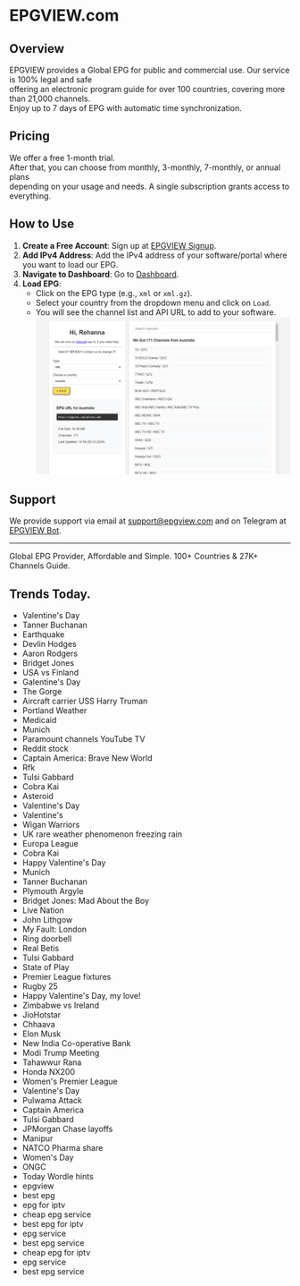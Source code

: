 # EPGVIEW.com



## Overview
EPGVIEW provides a Global EPG for public and commercial use. Our service is 100% legal and safe\
offering an electronic program guide for over 100 countries, covering more than 21,000 channels.\
Enjoy up to 7 days of EPG with automatic time synchronization.

## Pricing
We offer a free 1-month trial. \
After that, you can choose from monthly, 3-monthly, 7-monthly, or annual plans \
depending on your usage and needs. A single subscription grants access to everything.

## How to Use
1. **Create a Free Account**: Sign up at [EPGVIEW Signup](https://epgview.com/signup.php).
2. **Add IPv4 Address**: Add the IPv4 address of your software/portal where you want to load our EPG.
3. **Navigate to Dashboard**: Go to [Dashboard](https://epgview.com/dashboard.php).
4. **Load EPG**:
   - Click on the EPG type (e.g., `xml` or `xml.gz`).
   - Select your country from the dropdown menu and click on `Load`.
   - You will see the channel list and API URL to add to your software.
![EPGVIEW](img/dashboard.png)
## Support
We provide support via email at [support@epgview.com](mailto:support@epgview.com) and on Telegram at [EPGVIEW Bot](https://t.me/epgview_bot).

---

Global EPG Provider, Affordable and Simple. 100+ Countries & 27K+ Channels Guide.

## Trends Today.

- Valentine's Day
- Tanner Buchanan
- Earthquake
- Devlin Hodges
- Aaron Rodgers
- Bridget Jones
- USA vs Finland
- Galentine's Day
- The Gorge
- Aircraft carrier USS Harry Truman
- Portland Weather
- Medicaid
- Munich
- Paramount channels YouTube TV
- Reddit stock
- Captain America: Brave New World
- Rfk
- Tulsi Gabbard
- Cobra Kai
- Asteroid
- Valentine's Day
- Valentine's
- Wigan Warriors
- UK rare weather phenomenon freezing rain
- Europa League
- Cobra Kai
- Happy Valentine's Day
- Munich
- Tanner Buchanan
- Plymouth Argyle
- Bridget Jones: Mad About the Boy
- Live Nation
- John Lithgow
- My Fault: London
- Ring doorbell
- Real Betis
- Tulsi Gabbard
- State of Play
- Premier League fixtures
- Rugby 25
- Happy Valentine's Day, my love!
- Zimbabwe vs Ireland
- JioHotstar
- Chhaava
- Elon Musk
- New India Co-operative Bank
- Modi Trump Meeting
- Tahawwur Rana
- Honda NX200
- Women's Premier League
- Valentine's Day
- Pulwama Attack
- Captain America
- Tulsi Gabbard
- JPMorgan Chase layoffs
- Manipur
- NATCO Pharma share
- Women's Day
- ONGC
- Today Wordle hints
- epgview
- best epg
- epg for iptv
- cheap epg service
- best epg for iptv
- epg service
- best epg service
- cheap epg for iptv
- epg service
- best epg service
